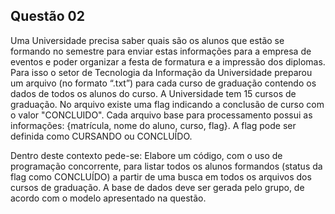 ## Questão 02
Uma Universidade precisa saber quais são os alunos que estão se formando no semestre para enviar estas
informações para a empresa de eventos e poder organizar a festa de formatura e a impressão dos diplomas.
Para isso o setor de Tecnologia da Informação da Universidade preparou um arquivo (no formato “.txt”) para cada curso de graduação contendo os dados de todos os alunos do curso. A Universidade tem 15 cursos de graduação. No arquivo existe uma flag indicando a conclusão de curso com o valor "CONCLUIDO".
Cada arquivo base para processamento possui as informações: {matrícula, nome do aluno, curso, flag}. A flag pode ser definida como CURSANDO ou CONCLUÍDO.

Dentro deste contexto pede-se: Elabore um código, com o uso de programação concorrente, para listar todos
os alunos formandos (status da flag como CONCLUÍDO) a partir de uma busca em todos os arquivos dos
cursos de graduação. A base de dados deve ser gerada pelo grupo, de acordo com o modelo apresentado na
questão.
